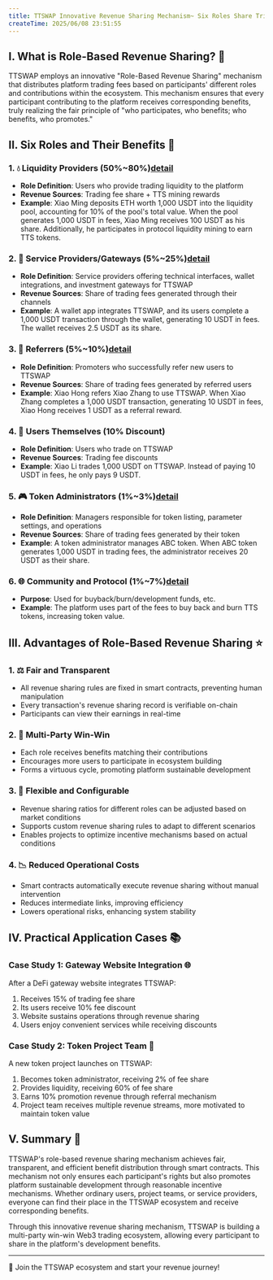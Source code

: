 ```yaml
---
title: TTSWAP Innovative Revenue Sharing Mechanism~ Six Roles Share Trillion-Dollar Trading Benefits
createTime: 2025/06/08 23:51:55
---
```




## I. What is Role-Based Revenue Sharing? 🤔

TTSWAP employs an innovative "Role-Based Revenue Sharing" mechanism that distributes platform trading fees based on participants' different roles and contributions within the ecosystem. This mechanism ensures that every participant contributing to the platform receives corresponding benefits, truly realizing the fair principle of "who participates, who benefits; who benefits, who promotes."

## II. Six Roles and Their Benefits 👥

### 1. 💧 Liquidity Providers (50%~80%)[detail](investor.html)
- **Role Definition**: Users who provide trading liquidity to the platform
- **Revenue Sources**: Trading fee share + TTS mining rewards
- **Example**: Xiao Ming deposits ETH worth 1,000 USDT into the liquidity pool, accounting for 10% of the pool's total value. When the pool generates 1,000 USDT in fees, Xiao Ming receives 100 USDT as his share. Additionally, he participates in protocol liquidity mining to earn TTS tokens.

### 2. 🔌 Service Providers/Gateways (5%~25%)[detail](gate.html)
- **Role Definition**: Service providers offering technical interfaces, wallet integrations, and investment gateways for TTSWAP
- **Revenue Sources**: Share of trading fees generated through their channels
- **Example**: A wallet app integrates TTSWAP, and its users complete a 1,000 USDT transaction through the wallet, generating 10 USDT in fees. The wallet receives 2.5 USDT as its share.

### 3. 👥 Referrers (5%~10%)[detail](recommander.html)
- **Role Definition**: Promoters who successfully refer new users to TTSWAP
- **Revenue Sources**: Share of trading fees generated by referred users
- **Example**: Xiao Hong refers Xiao Zhang to use TTSWAP. When Xiao Zhang completes a 1,000 USDT transaction, generating 10 USDT in fees, Xiao Hong receives 1 USDT as a referral reward.

### 4. 👤 Users Themselves (10% Discount)
- **Role Definition**: Users who trade on TTSWAP
- **Revenue Sources**: Trading fee discounts
- **Example**: Xiao Li trades 1,000 USDT on TTSWAP. Instead of paying 10 USDT in fees, he only pays 9 USDT.

### 5. 🎮 Token Administrators (1%~3%)[detail](tokenoperator.html)
- **Role Definition**: Managers responsible for token listing, parameter settings, and operations
- **Revenue Sources**: Share of trading fees generated by their token
- **Example**: A token administrator manages ABC token. When ABC token generates 1,000 USDT in trading fees, the administrator receives 20 USDT as their share.

### 6. 🌐 Community and Protocol (1%~7%)[detail](builder.html)
- **Purpose**: Used for buyback/burn/development funds, etc.
- **Example**: The platform uses part of the fees to buy back and burn TTS tokens, increasing token value.

## III. Advantages of Role-Based Revenue Sharing ⭐

### 1. ⚖️ Fair and Transparent
- All revenue sharing rules are fixed in smart contracts, preventing human manipulation
- Every transaction's revenue sharing record is verifiable on-chain
- Participants can view their earnings in real-time

### 2. 🤝 Multi-Party Win-Win
- Each role receives benefits matching their contributions
- Encourages more users to participate in ecosystem building
- Forms a virtuous cycle, promoting platform sustainable development

### 3. 🔧 Flexible and Configurable
- Revenue sharing ratios for different roles can be adjusted based on market conditions
- Supports custom revenue sharing rules to adapt to different scenarios
- Enables projects to optimize incentive mechanisms based on actual conditions

### 4. 📉 Reduced Operational Costs
- Smart contracts automatically execute revenue sharing without manual intervention
- Reduces intermediate links, improving efficiency
- Lowers operational risks, enhancing system stability

## IV. Practical Application Cases 📚

### Case Study 1: Gateway Website Integration 🌐
After a DeFi gateway website integrates TTSWAP:
1. Receives 15% of trading fee share
2. Its users receive 10% fee discount
3. Website sustains operations through revenue sharing
4. Users enjoy convenient services while receiving discounts

### Case Study 2: Token Project Team 💎
A new token project launches on TTSWAP:
1. Becomes token administrator, receiving 2% of fee share
2. Provides liquidity, receiving 60% of fee share
3. Earns 10% promotion revenue through referral mechanism
4. Project team receives multiple revenue streams, more motivated to maintain token value

## V. Summary 🎉

TTSWAP's role-based revenue sharing mechanism achieves fair, transparent, and efficient benefit distribution through smart contracts. This mechanism not only ensures each participant's rights but also promotes platform sustainable development through reasonable incentive mechanisms. Whether ordinary users, project teams, or service providers, everyone can find their place in the TTSWAP ecosystem and receive corresponding benefits.

Through this innovative revenue sharing mechanism, TTSWAP is building a multi-party win-win Web3 trading ecosystem, allowing every participant to share in the platform's development benefits.

---
💫 Join the TTSWAP ecosystem and start your revenue journey! 